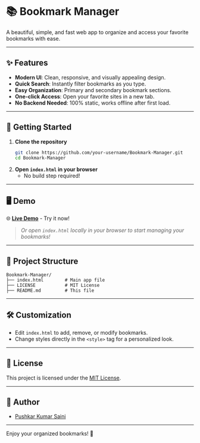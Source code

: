 # 📚 Bookmark Manager

A beautiful, simple, and fast web app to organize and access your favorite bookmarks with ease.

---

## ✨ Features

- **Modern UI**: Clean, responsive, and visually appealing design.
- **Quick Search**: Instantly filter bookmarks as you type.
- **Easy Organization**: Primary and secondary bookmark sections.
- **One-click Access**: Open your favorite sites in a new tab.
- **No Backend Needed**: 100% static, works offline after first load.

---

## 🚀 Getting Started

1. **Clone the repository**
   ```sh
   git clone https://github.com/your-username/Bookmark-Manager.git
   cd Bookmark-Manager
   ```
2. **Open `index.html` in your browser**
   - No build step required!

---

## 🖥️ Demo

🌐 **[Live Demo](https://bookmark-manager-blue.vercel.app)** - Try it now!

> _Or open `index.html` locally in your browser to start managing your bookmarks!_

---

## 📁 Project Structure

```
Bookmark-Manager/
├── index.html        # Main app file
├── LICENSE           # MIT License
├── README.md         # This file
```

---

## 🛠️ Customization

- Edit `index.html` to add, remove, or modify bookmarks.
- Change styles directly in the `<style>` tag for a personalized look.

---

## 📜 License

This project is licensed under the [MIT License](LICENSE).

---

## 👤 Author

- [Pushkar Kumar Saini](https://github.com/your-username)

---

Enjoy your organized bookmarks! 🔖